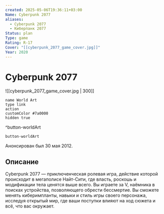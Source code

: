 ```yaml
---
created: 2025-05-06T19:36:11+03:00
Name: Cyberpunk 2077
aliases:
  - Cyberpunk 2077
  - Киберпанк 2077
Status: plan
Type: game
Rating: R-17
Cover: "[[cyberpunk_2077_game_cover.jpg]]"
Year: 2020
---
```


# Cyberpunk 2077

![[cyberpunk_2077_game_cover.jpg | 300]]


```button
name World Art
type link
action 
customColor #7a0000
hidden true
```
^button-worldArt



`button-worldArt`

Анонсирован был 30 мая 2012.

## Описание

Cyberpunk 2077 — приключенческая ролевая игра, действие которой происходит в мегаполисе Найт-Сити, где власть, роскошь и модификации тела ценятся выше всего. Вы играете за V, наёмника в поисках устройства, позволяющего обрести бессмертие. Вы сможете менять киберимпланты, навыки и стиль игры своего персонажа, исследуя открытый мир, где ваши поступки влияют на ход сюжета и всё, что вас окружает.
